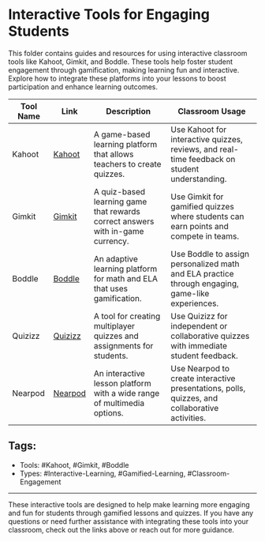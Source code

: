 # Interactive Tools for Engaging Students

This folder contains guides and resources for using interactive classroom tools like Kahoot, Gimkit, and Boddle. These tools help foster student engagement through gamification, making learning fun and interactive. Explore how to integrate these platforms into your lessons to boost participation and enhance learning outcomes.

| **Tool Name**      | **Link**                           | **Description**                                                        | **Classroom Usage**                                                                 |
|--------------------|------------------------------------|------------------------------------------------------------------------|-------------------------------------------------------------------------------------|
| Kahoot             | [Kahoot](https://kahoot.com/)      | A game-based learning platform that allows teachers to create quizzes.  | Use Kahoot for interactive quizzes, reviews, and real-time feedback on student understanding. |
| Gimkit             | [Gimkit](https://www.gimkit.com/)  | A quiz-based learning game that rewards correct answers with in-game currency. | Use Gimkit for gamified quizzes where students can earn points and compete in teams. |
| Boddle             | [Boddle](https://www.boddlelearning.com/) | An adaptive learning platform for math and ELA that uses gamification.  | Use Boddle to assign personalized math and ELA practice through engaging, game-like experiences. |
| Quizizz            | [Quizizz](https://quizizz.com/)    | A tool for creating multiplayer quizzes and assignments for students.   | Use Quizizz for independent or collaborative quizzes with immediate student feedback. |
| Nearpod            | [Nearpod](https://nearpod.com/)    | An interactive lesson platform with a wide range of multimedia options. | Use Nearpod to create interactive presentations, polls, quizzes, and collaborative activities.  |


## Tags:
- Tools: #Kahoot, #Gimkit, #Boddle
- Types: #Interactive-Learning, #Gamified-Learning, #Classroom-Engagement

---

These interactive tools are designed to help make learning more engaging and fun for students through gamified lessons and quizzes. If you have any questions or need further assistance with integrating these tools into your classroom, check out the links above or reach out for more guidance.
